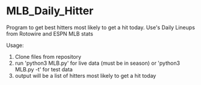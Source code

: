 # MLB_Daily_Hitter
Program to get best hitters most likely to get a hit today.
Use's Daily Lineups from Rotowire and ESPN MLB stats

Usage:
1. Clone files from repository
2. run 'python3 MLB.py' for live data (must be in season) or 'python3 MLB.py -t' for test data
3. output will be a list of hitters most likely to get a hit today
